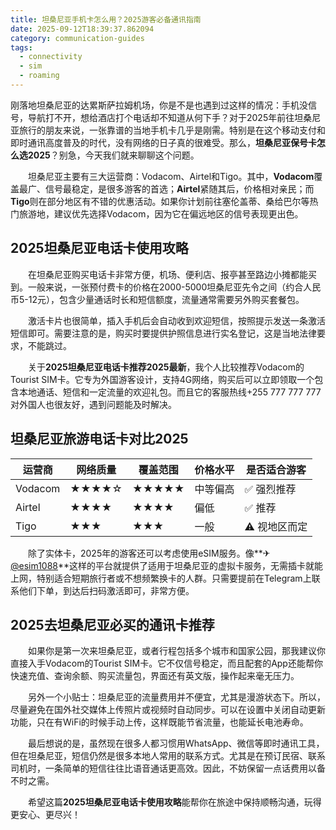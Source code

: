 ```yaml
---
title: 坦桑尼亚手机卡怎么用？2025游客必备通讯指南
date: 2025-09-12T18:39:37.862094
category: communication-guides
tags:
  - connectivity
  - sim
  - roaming
---
```


刚落地坦桑尼亚的达累斯萨拉姆机场，你是不是也遇到过这样的情况：手机没信号，导航打不开，想给酒店打个电话却不知道从何下手？对于2025年前往坦桑尼亚旅行的朋友来说，一张靠谱的当地手机卡几乎是刚需。特别是在这个移动支付和即时通讯高度普及的时代，没有网络的日子真的很难受。那么，**坦桑尼亚保号卡怎么选2025**？别急，今天我们就来聊聊这个问题。

　　坦桑尼亚主要有三大运营商：Vodacom、Airtel和Tigo。其中，**Vodacom**覆盖最广、信号最稳定，是很多游客的首选；**Airtel**紧随其后，价格相对亲民；而**Tigo**则在部分地区有不错的优惠活动。如果你计划前往塞伦盖蒂、桑给巴尔等热门旅游地，建议优先选择Vodacom，因为它在偏远地区的信号表现更出色。

## 2025坦桑尼亚电话卡使用攻略

　　在坦桑尼亚购买电话卡非常方便，机场、便利店、报亭甚至路边小摊都能买到。一般来说，一张预付费卡的价格在2000-5000坦桑尼亚先令之间（约合人民币5-12元），包含少量通话时长和短信额度，流量通常需要另外购买套餐包。

　　激活卡片也很简单，插入手机后会自动收到欢迎短信，按照提示发送一条激活短信即可。需要注意的是，购买时要提供护照信息进行实名登记，这是当地法律要求，不能跳过。

　　关于**2025坦桑尼亚电话卡推荐2025最新**，我个人比较推荐Vodacom的Tourist SIM卡。它专为外国游客设计，支持4G网络，购买后可以立即领取一个包含本地通话、短信和一定流量的欢迎礼包。而且它的客服热线+255 777 777 777对外国人也很友好，遇到问题能及时解决。

## 坦桑尼亚旅游电话卡对比2025

| 运营商 | 网络质量 | 覆盖范围 | 价格水平 | 是否适合游客 |
|--------|----------|-----------|------------|----------------|
| Vodacom | ★★★★☆ | ★★★★★ | 中等偏高 | ✅ 强烈推荐 |
| Airtel | ★★★★ | ★★★★ | 偏低 | ✅ 推荐 |
| Tigo | ★★★ | ★★★ | 一般 | ⚠️ 视地区而定 |

　　除了实体卡，2025年的游客还可以考虑使用eSIM服务。像**✈[@esim1088](https://t.me/s/esim1088)**这样的平台就提供了适用于坦桑尼亚的虚拟卡服务，无需插卡就能上网，特别适合短期旅行者或不想频繁换卡的人群。只需要提前在Telegram上联系他们下单，到达后扫码激活即可，非常方便。

## 2025去坦桑尼亚必买的通讯卡推荐

　　如果你是第一次来坦桑尼亚，或者行程包括多个城市和国家公园，那我建议你直接入手Vodacom的Tourist SIM卡。它不仅信号稳定，而且配套的App还能帮你快速充值、查询余额、购买流量包，界面还有英文版，操作起来毫无压力。

　　另外一个小贴士：坦桑尼亚的流量费用并不便宜，尤其是漫游状态下。所以，尽量避免在国外社交媒体上传照片或视频时自动同步。可以在设置中关闭自动更新功能，只在有WiFi的时候手动上传，这样既能节省流量，也能延长电池寿命。

　　最后想说的是，虽然现在很多人都习惯用WhatsApp、微信等即时通讯工具，但在坦桑尼亚，短信仍然是很多本地人常用的联系方式。尤其是在预订民宿、联系司机时，一条简单的短信往往比语音通话更高效。因此，不妨保留一点话费用以备不时之需。

　　希望这篇**2025坦桑尼亚电话卡使用攻略**能帮你在旅途中保持顺畅沟通，玩得更安心、更尽兴！